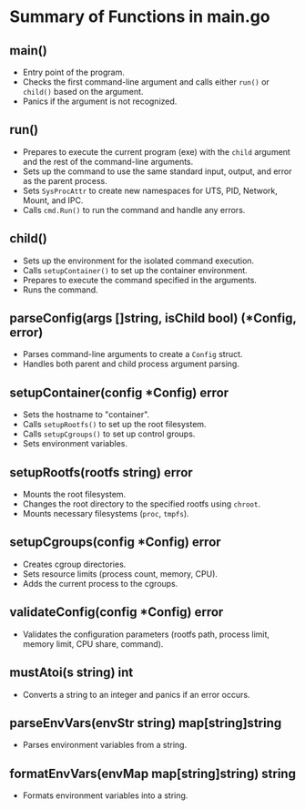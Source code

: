 # Summary of Functions in main.go

## main()

- Entry point of the program.
- Checks the first command-line argument and calls either `run()` or `child()` based on the argument.
- Panics if the argument is not recognized.

## run()

- Prepares to execute the current program (exe) with the `child` argument and the rest of the command-line arguments.
- Sets up the command to use the same standard input, output, and error as the parent process.
- Sets `SysProcAttr` to create new namespaces for UTS, PID, Network, Mount, and IPC.
- Calls `cmd.Run()` to run the command and handle any errors.

## child()

- Sets up the environment for the isolated command execution.
- Calls `setupContainer()` to set up the container environment.
- Prepares to execute the command specified in the arguments.
- Runs the command.

## parseConfig(args []string, isChild bool) (*Config, error)

- Parses command-line arguments to create a `Config` struct.
- Handles both parent and child process argument parsing.

## setupContainer(config *Config) error

- Sets the hostname to "container".
- Calls `setupRootfs()` to set up the root filesystem.
- Calls `setupCgroups()` to set up control groups.
- Sets environment variables.

## setupRootfs(rootfs string) error

- Mounts the root filesystem.
- Changes the root directory to the specified rootfs using `chroot`.
- Mounts necessary filesystems (`proc`, `tmpfs`).

## setupCgroups(config *Config) error

- Creates cgroup directories.
- Sets resource limits (process count, memory, CPU).
- Adds the current process to the cgroups.

## validateConfig(config *Config) error

- Validates the configuration parameters (rootfs path, process limit, memory limit, CPU share, command).

## mustAtoi(s string) int

- Converts a string to an integer and panics if an error occurs.

## parseEnvVars(envStr string) map[string]string

- Parses environment variables from a string.

## formatEnvVars(envMap map[string]string) string

- Formats environment variables into a string.
